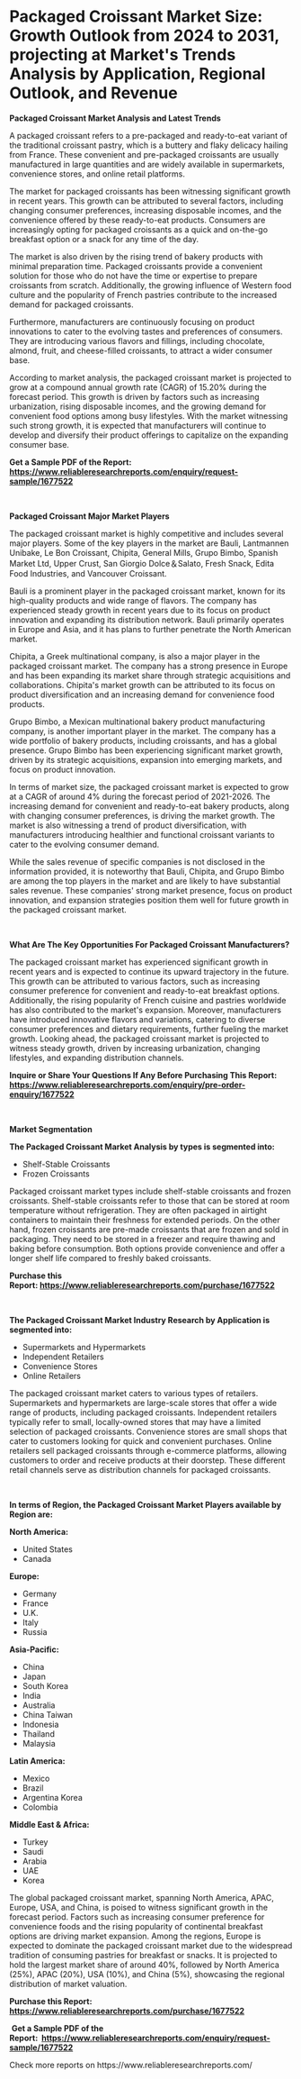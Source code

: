 <p><h1>Packaged Croissant Market Size: Growth Outlook from 2024 to 2031, projecting at Market's Trends Analysis by Application, Regional Outlook, and Revenue</h1></p><p><strong>Packaged Croissant Market Analysis and Latest Trends</strong></p>
<p><p>A packaged croissant refers to a pre-packaged and ready-to-eat variant of the traditional croissant pastry, which is a buttery and flaky delicacy hailing from France. These convenient and pre-packaged croissants are usually manufactured in large quantities and are widely available in supermarkets, convenience stores, and online retail platforms.</p><p>The market for packaged croissants has been witnessing significant growth in recent years. This growth can be attributed to several factors, including changing consumer preferences, increasing disposable incomes, and the convenience offered by these ready-to-eat products. Consumers are increasingly opting for packaged croissants as a quick and on-the-go breakfast option or a snack for any time of the day.</p><p>The market is also driven by the rising trend of bakery products with minimal preparation time. Packaged croissants provide a convenient solution for those who do not have the time or expertise to prepare croissants from scratch. Additionally, the growing influence of Western food culture and the popularity of French pastries contribute to the increased demand for packaged croissants.</p><p>Furthermore, manufacturers are continuously focusing on product innovations to cater to the evolving tastes and preferences of consumers. They are introducing various flavors and fillings, including chocolate, almond, fruit, and cheese-filled croissants, to attract a wider consumer base.</p><p>According to market analysis, the packaged croissant market is projected to grow at a compound annual growth rate (CAGR) of 15.20% during the forecast period. This growth is driven by factors such as increasing urbanization, rising disposable incomes, and the growing demand for convenient food options among busy lifestyles. With the market witnessing such strong growth, it is expected that manufacturers will continue to develop and diversify their product offerings to capitalize on the expanding consumer base.</p></p>
<p><strong>Get a Sample PDF of the Report:&nbsp; <a href="https://www.reliableresearchreports.com/enquiry/request-sample/1677522">https://www.reliableresearchreports.com/enquiry/request-sample/1677522</a></strong></p>
<p>&nbsp;</p>
<p><strong>Packaged Croissant Major Market Players</strong></p>
<p><p>The packaged croissant market is highly competitive and includes several major players. Some of the key players in the market are Bauli, Lantmannen Unibake, Le Bon Croissant, Chipita, General Mills, Grupo Bimbo, Spanish Market Ltd, Upper Crust, San Giorgio Dolce＆Salato, Fresh Snack, Edita Food Industries, and Vancouver Croissant.</p><p>Bauli is a prominent player in the packaged croissant market, known for its high-quality products and wide range of flavors. The company has experienced steady growth in recent years due to its focus on product innovation and expanding its distribution network. Bauli primarily operates in Europe and Asia, and it has plans to further penetrate the North American market.</p><p>Chipita, a Greek multinational company, is also a major player in the packaged croissant market. The company has a strong presence in Europe and has been expanding its market share through strategic acquisitions and collaborations. Chipita's market growth can be attributed to its focus on product diversification and an increasing demand for convenience food products.</p><p>Grupo Bimbo, a Mexican multinational bakery product manufacturing company, is another important player in the market. The company has a wide portfolio of bakery products, including croissants, and has a global presence. Grupo Bimbo has been experiencing significant market growth, driven by its strategic acquisitions, expansion into emerging markets, and focus on product innovation.</p><p>In terms of market size, the packaged croissant market is expected to grow at a CAGR of around 4% during the forecast period of 2021-2026. The increasing demand for convenient and ready-to-eat bakery products, along with changing consumer preferences, is driving the market growth. The market is also witnessing a trend of product diversification, with manufacturers introducing healthier and functional croissant variants to cater to the evolving consumer demand.</p><p>While the sales revenue of specific companies is not disclosed in the information provided, it is noteworthy that Bauli, Chipita, and Grupo Bimbo are among the top players in the market and are likely to have substantial sales revenue. These companies' strong market presence, focus on product innovation, and expansion strategies position them well for future growth in the packaged croissant market.</p></p>
<p>&nbsp;</p>
<p><strong>What Are The Key Opportunities For Packaged Croissant Manufacturers?</strong></p>
<p><p>The packaged croissant market has experienced significant growth in recent years and is expected to continue its upward trajectory in the future. This growth can be attributed to various factors, such as increasing consumer preference for convenient and ready-to-eat breakfast options. Additionally, the rising popularity of French cuisine and pastries worldwide has also contributed to the market's expansion. Moreover, manufacturers have introduced innovative flavors and variations, catering to diverse consumer preferences and dietary requirements, further fueling the market growth. Looking ahead, the packaged croissant market is projected to witness steady growth, driven by increasing urbanization, changing lifestyles, and expanding distribution channels.</p></p>
<p><strong>Inquire or Share Your Questions If Any Before Purchasing This Report: <a href="https://www.reliableresearchreports.com/enquiry/pre-order-enquiry/1677522">https://www.reliableresearchreports.com/enquiry/pre-order-enquiry/1677522</a></strong></p>
<p>&nbsp;</p>
<p><strong>Market Segmentation</strong></p>
<p><strong>The Packaged Croissant Market Analysis by types is segmented into:</strong></p>
<p><ul><li>Shelf-Stable Croissants</li><li>Frozen Croissants</li></ul></p>
<p><p>Packaged croissant market types include shelf-stable croissants and frozen croissants. Shelf-stable croissants refer to those that can be stored at room temperature without refrigeration. They are often packaged in airtight containers to maintain their freshness for extended periods. On the other hand, frozen croissants are pre-made croissants that are frozen and sold in packaging. They need to be stored in a freezer and require thawing and baking before consumption. Both options provide convenience and offer a longer shelf life compared to freshly baked croissants.</p></p>
<p><strong>Purchase this Report:&nbsp;<a href="https://www.reliableresearchreports.com/purchase/1677522">https://www.reliableresearchreports.com/purchase/1677522</a></strong></p>
<p>&nbsp;</p>
<p><strong>The Packaged Croissant Market Industry Research by Application is segmented into:</strong></p>
<p><ul><li>Supermarkets and Hypermarkets</li><li>Independent Retailers</li><li>Convenience Stores</li><li>Online Retailers</li></ul></p>
<p><p>The packaged croissant market caters to various types of retailers. Supermarkets and hypermarkets are large-scale stores that offer a wide range of products, including packaged croissants. Independent retailers typically refer to small, locally-owned stores that may have a limited selection of packaged croissants. Convenience stores are small shops that cater to customers looking for quick and convenient purchases. Online retailers sell packaged croissants through e-commerce platforms, allowing customers to order and receive products at their doorstep. These different retail channels serve as distribution channels for packaged croissants.</p></p>
<p>&nbsp;</p>
<p><strong>In terms of Region, the Packaged Croissant Market Players available by Region are:</strong></p>
<p>
    <p> <strong> North America: </strong>
        <ul>
            <li>United States</li>
            <li>Canada</li>
        </ul>
        </p> 
    <p> <strong> Europe: </strong>
        <ul>
            <li>Germany</li>
            <li>France</li>
            <li>U.K.</li>
            <li>Italy</li>
            <li>Russia</li>
        </ul>
        </p> 
    <p> <strong> Asia-Pacific: </strong>
        <ul>
            <li>China</li>
            <li>Japan</li>
            <li>South Korea</li>
            <li>India</li>
            <li>Australia</li>
            <li>China Taiwan</li>
            <li>Indonesia</li>
            <li>Thailand</li>
            <li>Malaysia</li>
        </ul>
        </p> 
    <p> <strong> Latin America: </strong>
        <ul>
            <li>Mexico</li>
            <li>Brazil</li>
            <li>Argentina Korea</li>
            <li>Colombia</li>
        </ul>
        </p> 
    <p> <strong> Middle East & Africa: </strong>
        <ul>
            <li>Turkey</li>
            <li>Saudi</li>
            <li>Arabia</li>
            <li>UAE</li>
            <li>Korea</li>
        </ul>
    </p>
    </p>
<p><p>The global packaged croissant market, spanning North America, APAC, Europe, USA, and China, is poised to witness significant growth in the forecast period. Factors such as increasing consumer preference for convenience foods and the rising popularity of continental breakfast options are driving market expansion. Among the regions, Europe is expected to dominate the packaged croissant market due to the widespread tradition of consuming pastries for breakfast or snacks. It is projected to hold the largest market share of around 40%, followed by North America (25%), APAC (20%), USA (10%), and China (5%), showcasing the regional distribution of market valuation.</p></p>
<p><strong>Purchase this Report: <a href="https://www.reliableresearchreports.com/purchase/1677522">https://www.reliableresearchreports.com/purchase/1677522</a></strong></p>
<p>&nbsp;<strong>Get a Sample PDF of the Report:&nbsp;&nbsp;<a href="https://www.reliableresearchreports.com/enquiry/request-sample/1677522">https://www.reliableresearchreports.com/enquiry/request-sample/1677522</a></strong></p>
<p><strong></strong></p>
<p>Check more reports on https://www.reliableresearchreports.com/</p>